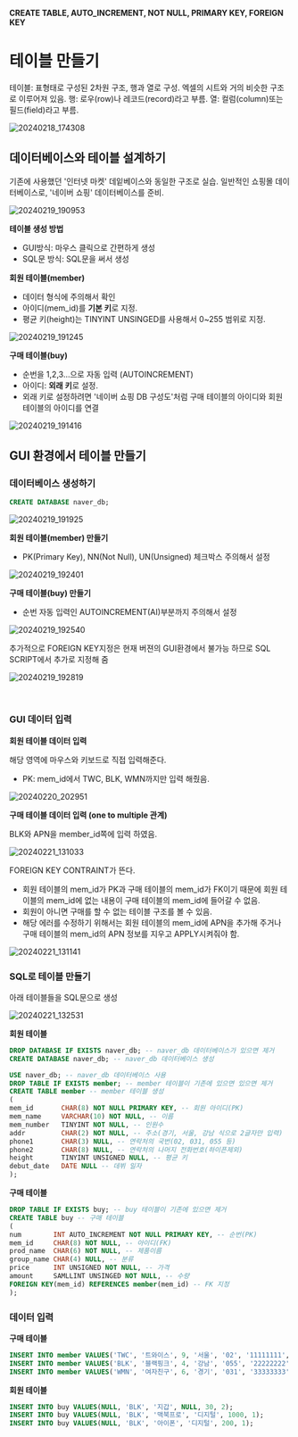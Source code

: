 **CREATE TABLE, AUTO_INCREMENT, NOT NULL, PRIMARY KEY, FOREIGN KEY**

# 테이블 만들기


테이블: 표형태로 구성된 2차원 구조, 행과 열로 구성. 엑셀의 시트와 거의 비슷한 구조로 이루어져 있음.
행: 로우(row)나 레코드(record)라고 부름.
열: 컬럼(column)또는 필드(field)라고 부름.

![20240218_174308](https://github.com/junhosong0/MySQL/assets/117610783/4fd77aaa-e734-4b89-865d-4b83823bc4b1)

## 데이터베이스와 테이블 설계하기

기존에 사용했던 '인터넷 마켓' 데잍베이스와 동일한 구조로 실습. 일반적인 쇼핑몰 데이터베이스로, '네이버 쇼핑' 데이터베이스를 준비.

![20240219_190953](https://github.com/junhosong0/MySQL/assets/117610783/1e05805f-c092-4568-97b1-0698a58d8fa2)


**테이블 생성 방법**
- GUI방식: 마우스 클릭으로 간편하게 생성
- SQL문 방식: SQL문을 써서 생성


**회원 테이블(member)**
- 데이터 형식에 주의해서 확인
- 아이디(mem_id)를 **기본 키**로 지정.
- 평균 키(height)는 TINYINT UNSINGED를 사용해서 0~255 범위로 지정.
  
![20240219_191245](https://github.com/junhosong0/MySQL/assets/117610783/63c1e791-9d35-4c60-9b4b-1ed2babe4f11)


**구매 테이블(buy)**
- 순번을 1,2,3...으로 자동 입력 (AUTOINCREMENT)
- 아이디: **외래 키**로 설정.
- 외래 키로 설정하려면 '네이버 쇼핑 DB 구성도'처럼 구매 테이블의 아이디와 회원 테이블의 아이디를 연결

![20240219_191416](https://github.com/junhosong0/MySQL/assets/117610783/66045259-1986-40f4-8aa1-3f2460ae5ee9)


## GUI 환경에서 테이블 만들기

### 데이터베이스 생성하기

```SQL
CREATE DATABASE naver_db;
```

![20240219_191925](https://github.com/junhosong0/MySQL/assets/117610783/61818361-3c43-4ec6-a8b1-a89cab0ba5b6)

**회원 테이블(member) 만들기**
- PK(Primary Key), NN(Not Null), UN(Unsigned) 체크박스 주의해서 설정

![20240219_192401](https://github.com/junhosong0/MySQL/assets/117610783/6bd9def0-938d-4fbd-a30a-40f19d23937e)

**구매 테이블(buy) 만들기**
- 순번 자동 입력인 AUTOINCREMENT(AI)부분까지 주의해서 설정

![20240219_192540](https://github.com/junhosong0/MySQL/assets/117610783/a3c9438f-fb06-4e3a-a37c-96c77fded661)

추가적으로 FOREIGN KEY지정은 현재 버젼의 GUI환경에서 불가능 하므로 SQL SCRIPT에서 추가로 지정해 줌

![20240219_192819](https://github.com/junhosong0/MySQL/assets/117610783/1dae4224-b33e-4da2-817a-cadf3a47691e)


<br/>


### GUI 데이터 입력

**회원 테이블 데이터 입력**

해당 영역에 마우스와 키보드로 직접 입력해준다.
- PK: mem_id에서 TWC, BLK, WMN까지만 입력 해줬음.

![20240220_202951](https://github.com/junhosong0/MySQL/assets/117610783/386a82e5-9a80-43e3-a70c-5e24058a5f99)


**구매 테이블 데이터 입력 (one to multiple 관계)**

BLK와 APN을 member_id쪽에 입력 하였음.

![20240221_131033](https://github.com/junhosong0/MySQL/assets/117610783/cb776f93-a0ed-4d18-9a3f-234d5e18256b)

FOREIGN KEY CONTRAINT가 뜬다.
- 회원 테이블의 mem_id가 PK과 구매 테이블의 mem_id가 FK이기 때문에 회원 테이블의 mem_id에 없는 내용이 구매 테이블의 mem_id에 들어갈 수 없음.
- 회원이 아니면 구매를 할 수 없는 테이블 구조를 볼 수 있음.
- 해당 에러를 수정하기 위해서는 회원 테이블의 mem_id에 APN을 추가해 주거나 구매 테이블의 mem_id의 APN 정보를 지우고 APPLY시켜줘야 함.

![20240221_131141](https://github.com/junhosong0/MySQL/assets/117610783/414b32a6-2ad6-4b5f-875e-72e641750c6a)


### SQL로 테이블 만들기

아래 테이블들을 SQL문으로 생성

![20240221_132531](https://github.com/junhosong0/MySQL/assets/117610783/433398cb-1246-4ea4-9bc2-37acd7860e74)


**회원 테이블**
```SQL
DROP DATABASE IF EXISTS naver_db; -- naver_db 데이터베이스가 있으면 제거
CREATE DATABASE naver_db; -- naver_db 데이터베이스 생성

USE naver_db; -- naver_db 데이터베이스 사용
DROP TABLE IF EXISTS member; -- member 테이블이 기존에 있으면 있으면 제거
CREATE TABLE member -- member 테이블 생성
(
mem_id       CHAR(8) NOT NULL PRIMARY KEY, -- 회원 아이디(PK)
mem_name     VARCHAR(10) NOT NULL, -- 이름
mem_number   TINYINT NOT NULL, -- 인원수
addr         CHAR(2) NOT NULL, -- 주소(경기, 서울, 강남 식으로 2글자만 입력)
phone1       CHAR(3) NULL, -- 연락처의 국번(02, 031, 055 등)
phone2       CHAR(8) NULL, -- 연락처의 나머지 전화번호(하이픈제외)
height       TINYINT UNSIGNED NULL, -- 평균 키
debut_date   DATE NULL -- 데뷔 일자
); 

```


**구매 테이블**

```SQL
DROP TABLE IF EXISTS buy; -- buy 테이블이 기존에 있으면 제거
CREATE TABLE buy -- 구매 테이블
(
num        INT AUTO_INCREMENT NOT NULL PRIMARY KEY, -- 순번(PK)
mem_id     CHAR(8) NOT NULL, -- 아이디(FK)
prod_name  CHAR(6) NOT NULL, -- 제품이름
group_name CHAR(4) NULL, -- 분류
price      INT UNSIGNED NOT NULL, -- 가격
amount     SAMLLINT UNSINGED NOT NULL, -- 수량
FOREIGN KEY(mem_id) REFERENCES member(mem_id) -- FK 지정
);
```


### 데이터 입력

**구매 테이블**
```SQL
INSERT INTO member VALUES('TWC', '트와이스', 9, '서울', '02', '11111111', 167, '2015-10-19');
INSERT INTO member VALUES('BLK', '블랙핑크', 4, '강남', '055', '22222222', 163, '2016-8-8');
INSERT INTO member VALUES('WMN', '여자친구', 6, '경기', '031', '33333333', 166, '2015-1-15');
```


**회원 테이블**
```SQL
INSERT INTO buy VALUES(NULL, 'BLK', '지갑', NULL, 30, 2);
INSERT INTO buy VALUES(NULL, 'BLK', '맥북프로', '디지털', 1000, 1);
INSERT INTO buy VALUES(NULL, 'BLK', '아이폰', '디지털', 200, 1);
```


